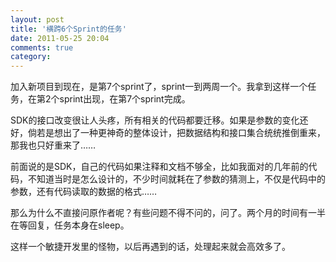 ```yaml
---
layout: post
title: '横跨6个Sprint的任务'
date: 2011-05-25 20:04
comments: true
category: 
---
```

    

加入新项目到现在，是第7个sprint了，sprint一到两周一个。我拿到这样一个任务，在第2个sprint出现，在第7个sprint完成。

SDK的接口改变很让人头疼，所有相关的代码都要迁移。如果是参数的变化还好，倘若是想出了一种更神奇的整体设计，把数据结构和接口集合统统推倒重来，那我也只好重来了……

前面说的是SDK，自己的代码如果注释和文档不够全，比如我面对的几年前的代码，不知道当时是怎么设计的，不少时间就耗在了参数的猜测上，不仅是代码中的参数，还有代码读取的数据的格式……

那么为什么不直接问原作者呢？有些问题不得不问的，问了。两个月的时间有一半在等回复，任务本身在sleep。

这样一个敏捷开发里的怪物，以后再遇到的话，处理起来就会高效多了。
